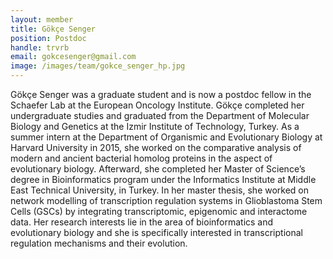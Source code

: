 ```yaml
---
layout: member
title: Gökçe Senger
position: Postdoc
handle: trvrb
email: gokcesenger@gmail.com
image: /images/team/gokce_senger_hp.jpg
---
```



Gökçe Senger was a graduate student and is now a postdoc fellow in the Schaefer Lab at the European Oncology Institute. Gökçe completed her undergraduate studies and graduated from the Department of Molecular Biology and Genetics at the Izmir Institute of Technology, Turkey. As a summer intern at the Department of Organismic and Evolutionary Biology at Harvard University in 2015, she worked on the comparative analysis of modern and ancient bacterial homolog proteins in the aspect of evolutionary biology. Afterward, she completed her Master of Science’s degree in Bioinformatics program under the Informatics Institute at Middle East Technical University, in Turkey. In her master thesis, she worked on network modelling of transcription regulation systems in Glioblastoma Stem Cells (GSCs) by integrating transcriptomic, epigenomic and interactome data. Her research interests lie in the area of bioinformatics and evolutionary biology and she is specifically interested in transcriptional regulation mechanisms and their evolution.
